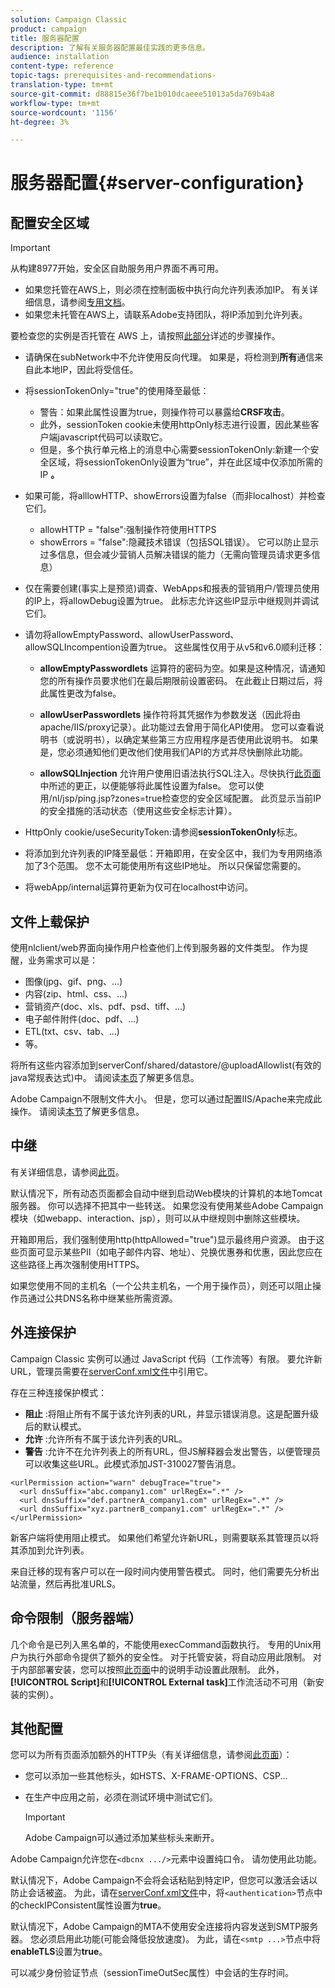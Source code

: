 ```yaml
---
solution: Campaign Classic
product: campaign
title: 服务器配置
description: 了解有关服务器配置最佳实践的更多信息。
audience: installation
content-type: reference
topic-tags: prerequisites-and-recommendations-
translation-type: tm+mt
source-git-commit: d88815e36f7be1b010dcaeee51013a5da769b4a8
workflow-type: tm+mt
source-wordcount: '1156'
ht-degree: 3%

---
```



# 服务器配置{#server-configuration}

## 配置安全区域

>[!IMPORTANT]
>
>从构建8977开始，安全区自助服务用户界面不再可用。
>
>* 如果您托管在AWS上，则必须在控制面板中执行向允许列表添加IP。 有关详细信息，请参阅[专用文档](https://experienceleague.adobe.com/docs/control-panel/using/instances-settings/ip-allow-listing-instance-access.html)。
>* 如果您未托管在AWS上，请联系Adobe支持团队，将IP添加到允许列表。

>
>
要检查您的实例是否托管在 AWS 上，请按照[此部分](https://experienceleague.adobe.com/docs/control-panel/using/faq.html)详述的步骤操作。

* 请确保在subNetwork中不允许使用反向代理。 如果是，将检测到&#x200B;**所有**&#x200B;通信来自此本地IP，因此将受信任。

* 将sessionTokenOnly=&quot;true&quot;的使用降至最低：

   * 警告：如果此属性设置为true，则操作符可以暴露给&#x200B;**CRSF攻击**。
   * 此外，sessionToken cookie未使用httpOnly标志进行设置，因此某些客户端javascript代码可以读取它。
   * 但是，多个执行单元格上的消息中心需要sessionTokenOnly:新建一个安全区域，将sessionTokenOnly设置为“true”，并在此区域中仅添加所需的IP **。**

* 如果可能，将alllowHTTP、showErrors设置为false（而非localhost）并检查它们。

   * allowHTTP = &quot;false&quot;:强制操作符使用HTTPS
   * showErrors = &quot;false&quot;:隐藏技术错误（包括SQL错误）。 它可以防止显示过多信息，但会减少营销人员解决错误的能力（无需向管理员请求更多信息）

* 仅在需要创建(事实上是预览)调查、WebApps和报表的营销用户/管理员使用的IP上，将allowDebug设置为true。 此标志允许这些IP显示中继规则并调试它们。

* 请勿将allowEmptyPassword、allowUserPassword、allowSQLIncompention设置为true。 这些属性仅用于从v5和v6.0顺利迁移：

   * **allowEmptyPasswordlets** 运算符的密码为空。如果是这种情况，请通知您的所有操作员要求他们在最后期限前设置密码。 在此截止日期过后，将此属性更改为false。

   * **allowUserPasswordlets** 操作符将其凭据作为参数发送（因此将由apache/IIS/proxy记录）。此功能过去曾用于简化API使用。 您可以查看说明书（或说明书），以确定某些第三方应用程序是否使用此说明书。 如果是，您必须通知他们更改他们使用我们API的方式并尽快删除此功能。

   * **allowSQLInjection** 允许用户使用旧语法执行SQL注入。尽快执行[此页面](../../migration/using/general-configurations.md)中所述的更正，以便能够将此属性设置为false。 您可以使用/nl/jsp/ping.jsp?zones=true检查您的安全区域配置。 此页显示当前IP的安全措施的活动状态（使用这些安全标志计算）。

* HttpOnly cookie/useSecurityToken:请参阅&#x200B;**sessionTokenOnly**&#x200B;标志。

* 将添加到允许列表的IP降至最低：开箱即用，在安全区中，我们为专用网络添加了3个范围。 您不太可能使用所有这些IP地址。 所以只保留您需要的。

* 将webApp/internal运算符更新为仅可在localhost中访问。

## 文件上载保护

使用nlclient/web界面向操作用户检查他们上传到服务器的文件类型。 作为提醒，业务需求可以是：

* 图像(jpg、gif、png、...)
* 内容(zip、html、css、...)
* 营销资产(doc、xls、pdf、psd、tiff、...)
* 电子邮件附件(doc、pdf、...)
* ETL(txt、csv、tab、...)
* 等。

将所有这些内容添加到serverConf/shared/datastore/@uploadAllowlist(有效的java常规表达式)中。 请阅读[本页](../../installation/using/configuring-campaign-server.md#limiting-uploadable-files)了解更多信息。

Adobe Campaign不限制文件大小。 但是，您可以通过配置IIS/Apache来完成此操作。 请阅读[本节](../../installation/using/web-server-configuration.md)了解更多信息。

## 中继

有关详细信息，请参阅[此页](../../installation/using/configuring-campaign-server.md#dynamic-page-security-and-relays)。

默认情况下，所有动态页面都会自动中继到启动Web模块的计算机的本地Tomcat服务器。 你可以选择不把其中一些转送。 如果您没有使用某些Adobe Campaign模块（如webapp、interaction、jsp），则可以从中继规则中删除这些模块。

开箱即用后，我们强制使用http(httpAllowed=&quot;true&quot;)显示最终用户资源。 由于这些页面可显示某些PII（如电子邮件内容、地址）、兑换优惠券和优惠，因此您应在这些路径上再次强制使用HTTPS。

如果您使用不同的主机名（一个公共主机名，一个用于操作员），则还可以阻止操作员通过公共DNS名称中继某些所需资源。

## 外连接保护

Campaign Classic 实例可以通过 JavaScript 代码（工作流等）有限。 要允许新URL，管理员需要在[serverConf.xml文件](../../installation/using/the-server-configuration-file.md)中引用它。

存在三种连接保护模式：

* **阻止** :将阻止所有不属于该允许列表的URL，并显示错误消息。这是配置升级后的默认模式。
* **允许** :允许所有不属于该允许列表的URL。
* **警告** :允许不在允许列表上的所有URL，但JS解释器会发出警告，以便管理员可以收集这些URL。此模式添加JST-310027警告消息。

```
<urlPermission action="warn" debugTrace="true">
  <url dnsSuffix="abc.company1.com" urlRegEx=".*" />
  <url dnsSuffix="def.partnerA_company1.com" urlRegEx=".*" />
  <url dnsSuffix="xyz.partnerB_company1.com" urlRegEx=".*" />
</urlPermission>
```

新客户端将使用阻止模式。 如果他们希望允许新URL，则需要联系其管理员以将其添加到允许列表。

来自迁移的现有客户可以在一段时间内使用警告模式。 同时，他们需要先分析出站流量，然后再批准URLS。

## 命令限制（服务器端）

几个命令是已列入黑名单的，不能使用execCommand函数执行。 专用的Unix用户为执行外部命令提供了额外的安全性。 对于托管安装，将自动应用此限制。 对于内部部署安装，您可以按照[此页面](../../installation/using/configuring-campaign-server.md#restricting-authorized-external-commands)中的说明手动设置此限制。 此外，**[!UICONTROL Script]**&#x200B;和&#x200B;**[!UICONTROL External task]**&#x200B;工作流活动不可用（新安装的实例）。

## 其他配置

您可以为所有页面添加额外的HTTP头（有关详细信息，请参阅[此页面](../../installation/using/configuring-campaign-server.md#restricting-authorized-external-commands)）：

* 您可以添加一些其他标头，如HSTS、X-FRAME-OPTIONS、CSP...
* 在生产中应用之前，必须在测试环境中测试它们。

   >[!IMPORTANT]
   >
   >Adobe Campaign可以通过添加某些标头来断开。

Adobe Campaign允许您在`<dbcnx .../>`元素中设置纯口令。 请勿使用此功能。

默认情况下，Adobe Campaign不会将会话粘贴到特定IP，但您可以激活会话以防止会话被盗。 为此，请在[serverConf.xml文件](../../installation/using/the-server-configuration-file.md)中，将`<authentication>`节点中的checkIPConsistent属性设置为&#x200B;**true**。

默认情况下，Adobe Campaign的MTA不使用安全连接将内容发送到SMTP服务器。 您必须启用此功能(可能会降低投放速度)。 为此，请在`<smtp ...>`节点中将&#x200B;**enableTLS**&#x200B;设置为&#x200B;**true**。

可以减少身份验证节点（sessionTimeOutSec属性）中会话的生存时间。
